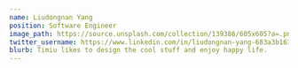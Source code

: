 ```yaml
---
name: Liudongnan Yang
position: Software Engineer
image_path: https://source.unsplash.com/collection/139386/605x605?a=.png
twitter_username: https://www.linkedin.com/in/liudongnan-yang-683a3b163/
blurb: Timiu likes to design the cool stuff and enjoy happy life.
---
```

